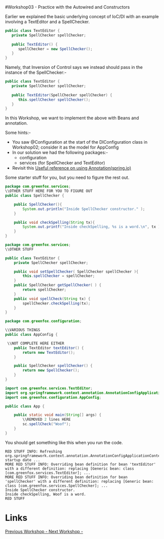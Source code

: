 #Workshop03 - Practice with the Autowired and Constructors

Earlier we explained the basic underlying concept of IoC/DI with an example involving a TextEditor and a SpellChecker.

```java
public class TextEditor {
   private SpellChecker spellChecker;
   
   public TextEditor() {
      spellChecker = new SpellChecker();
   }
}
```

Namely, that Inversion of Control says we instead should pass in the instance of the SpellChecker:-

```java
public class TextEditor {
   private SpellChecker spellChecker;
   
   public TextEditor(SpellChecker spellChecker) {
      this.spellChecker spellChecker();
   }
}
```

In this Workshop, we want to implement the above with Beans and annotation.  

Some hints:-
- You saw @Configuration at the start of the DIConfiguration class in Workshop02; consider it as the model for AppConfig
- In our solution we had the following packages:-
  - configuration
  - services (for SpellChecker and TextEditor)
- Revisit this [Useful reference on using Annotation(spring.io)](http://docs.spring.io/spring-javaconfig/docs/1.0.0.M4/reference/html/ch02s02.html)

Some starter stuff for you, but you need to figure the rest out.
```java
package com.greenfox.services;
\\OTHER STUFF HERE FOR YOU TO FIGURE OUT
public class SpellChecker {

    public SpellChecker(){
        System.out.println("Inside SpellChecker constructor." );
    }

    public void checkSpelling(String tx){
        System.out.printf("Inside checkSpelling, %s is a word.\n", tx );
    }
}
```

```java
package com.greenfox.services;
\\OTHER STUFF

public class TextEditor {
    private SpellChecker spellChecker;

    public void setSpellChecker( SpellChecker spellChecker ){
        this.spellChecker = spellChecker;
    }
    public SpellChecker getSpellChecker( ) {
        return spellChecker;
    }
    public void spellCheck(String tx) {
        spellChecker.checkSpelling(tx);
    }
}

```

```java
package com.greenfox.configuration;

\\VARIOUS THINGS
public class AppConfig {

 \\NOT COMPLETE HERE EITHER
    public TextEditor textEditor() {
        return new TextEditor();
    }

    public SpellChecker spellChecker() {
        return new SpellChecker();
    }
}

```


```java
import com.greenfox.services.TextEditor;
import org.springframework.context.annotation.AnnotationConfigApplicationContext;
import com.greenfox.configuration.AppConfig;

public class App {

    public static void main(String[] args) {
        \\REMOVED 2 lines HERE
        sc.spellCheck("Woof");
    }
}
```

You should get something like this when you run the code.
```
RED STUFF INFO: Refreshing org.springframework.context.annotation.AnnotationConfigApplicationContext@21b8d17c: startup date ...
MORE RED STUFF INFO: Overriding bean definition for bean 'textEditor' with a different definition: replacing [Generic bean: class [com.greenfox.services.TextEditor]; ...
MORE RED STUFF INFO: Overriding bean definition for bean 'spellChecker' with a different definition: replacing [Generic bean: class [com.greenfox.services.SpellChecker]; ...
Inside SpellChecker constructor.
Inside checkSpelling, Woof is a word.
RED STUFF
```

# Links
[Previous Workshop - ](../Workshop02.md)
[Next Workshop - ](../Workshop04.md)


